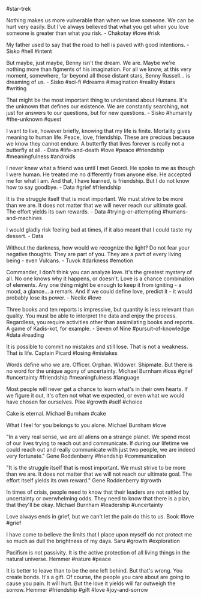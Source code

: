 #star-trek

Nothing makes us more vulnerable than when we love someone. We can be hurt very easily. But I've always believed that what you get when you love someone is greater than what you risk. - Chakotay
#love #risk 


My father used to say that the road to hell is paved with good intentions. - Sisko
#hell #intent 

But maybe, just maybe, Benny isn't the dream. We are. Maybe we're nothing more than figments of his imagination. For all we know, at this very moment, somewhere, far beyond all those distant stars, Benny Russell... is dreaming of us. - Sisko
#sci-fi #dreams #imagination #reality #stars #writing 

That might be the most important thing to understand about Humans. It's the unknown that defines our existence. We are constantly searching, not just for answers to our questions, but for new questions. - Sisko
#humanity #the-unknown #quest 

I want to live, however briefly, knowing that my life is finite. Mortality gives meaning to human life. Peace, love, friendship. These are precious because we know they cannot endure. A butterfly that lives forever is really not a butterfly at all. - Data
#life-and-death #love #peace #friendship #meaningfulness #androids 

I never knew what a friend was until I met Geordi. He spoke to me as though I were human. He treated me no differently from anyone else. He accepted me for what I am. And that, I have learned, is friendship. But I do not know how to say goodbye. - Data
#grief #friendship 

It is the struggle itself that is most important. We must strive to be more than we are. It does not matter that we will never reach our ultimate goal. The effort yields its own rewards. - Data
#trying-or-attempting #humans-and-machines

I would gladly risk feeling bad at times, if it also meant that I could taste my dessert. - Data

Without the darkness, how would we recognize the light? Do not fear your negative thoughts. They are part of you. They are a part of every living being - even Vulcans. - Tuvok #darkness #emotion 

Commander, I don't think you can analyze love. It's the greatest mystery of all. No one knows why it happens, or doesn't. Love is a chance combination of elements. Any one thing might be enough to keep it from igniting - a mood, a glance... a remark. And if we could define love, predict it - it would probably lose its power. - Neelix #love 

Three books and ten reports is impressive, but quantity is less relevant than quality. You must be able to interpret the data and enjoy the process. Regardless, you require activities other than assimilating books and reports. A game of Kadis-kot, for example. - Seven of Nine #pursuit-of-knowledge #data #reading 

It is possible to commit no mistakes and still lose. That is not a weakness. That is life. Captain Picard #losing #mistakes

Words define who we are. Officer. Orphan. Widower. Shipmate. But there is no word for the unique agony of uncertainty. Michael Burnham #loss  #grief #uncertainty #friendship #meaningfulness #language 

Most people will never get a chance to learn what's in their own hearts. If we figure it out, it's often not what we expected, or even what we would have chosen for ourselves. Pike #growth #self #choice 

Cake is eternal. Michael Burnham #cake

What I feel for you belongs to you alone. Michael Burnham #love

"In a very real sense, we are all aliens on a strange planet. We spend most of our lives trying to reach out and communicate. If during our lifetime we could reach out and really communicate with just two people, we are indeed very fortunate." Gene Roddenberry #friendship #communication 

"It is the struggle itself that is most important. We must strive to be more than we are. It does not matter that we will not reach our ultimate goal. The effort itself yields its own reward." Gene Roddenberry #growth 

In times of crisis, people need to know that their leaders are not rattled by uncertainty or overwhelming odds. They need to know that there is a plan, that they'll be okay. Michael Burnham #leadership #uncertainty 

Love always ends in grief, but we can't let the pain do this to us. Book #love #grief 

I have come to believe the limits that I place upon myself do not protect me so much as dull the brightness of my days. Saru #growth #exploration 

Pacifism is not passivity. It is the active protection of all living things in the natural universe. Hemmer #nature #peace 

It is better to leave than to be the one left behind. But that's wrong. You create bonds. It's a gift. Of course, the people you care about are going to cause you pain. It will hurt. But the love it yields will far outweigh the sorrow. Hemmer #friendship #gift #love #joy-and-sorrow 
